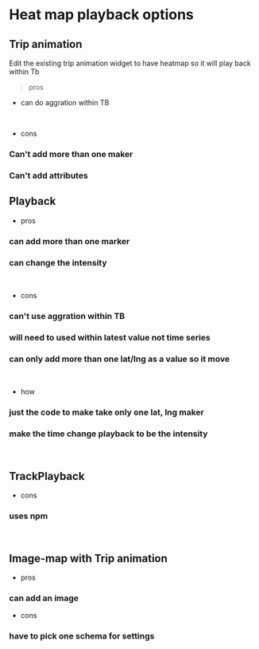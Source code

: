 # Heat map playback options

## Trip animation
Edit the existing trip animation widget to have heatmap so it will play back within Tb 
<br>


> pros
* can do aggration within TB &nbsp;
<br>

* cons
### Can't add more than one maker
### Can't add attributes

## Playback
* pros
### can add more than one marker
### can change the intensity 
<br>

* cons
### can't use aggration within TB
### will need to used within latest value not time series
### can only add more than one lat/lng as a value so it move
<br>

* how
### just the code to make take only one lat, lng maker 
### make the time change playback to be the intensity 
<br>


## TrackPlayback
* cons
### uses npm
<br>

## Image-map with Trip animation
* pros
### can add an image

* cons
### have to pick one schema for settings
 
<br>
